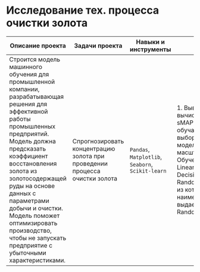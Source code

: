 # Исследование тех. процесса очистки золота
Описание проекта|Задачи проекта|Навыки и инструменты|Выводы|Статус проекта
---|---|---|---|---
Строится модель машинного обучения для промышленной компании, разрабатывающая решения для эффективной работы промышленных предприятий. Модель должна предсказать коэффициент восстановления золота из золотосодержащей руды на основе данных с параметрами добычи и очистки. Модель поможет оптимизировать производство, чтобы не запускать предприятие с убыточными характеристиками.|Спрогнозировать концентрацию золота при проведении процесса очистки золота|`Pandas`, `Matplotlib`, `Seaborn`, `Scikit-learn`|1. Выведена функция вычисления итоговой sMAPE  2. Подготовлены обучающая тестовая выборки для обучения моделей. Произведено масштабирование.3. Обучены три модели: LinearRegression, DecisionTreeRegressor, RandomForestRegressor, из которых наименьшую ошибку выдает RandomForestRegressor| Завершен

